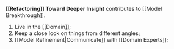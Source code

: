 **[[Refactoring]] Toward Deeper Insight** contributes to [[Model Breakthrough]].

1. Live in the [[Domain]];
2. Keep a close look on things from different angles;
3. [[Model Refinement|Communicate]] with [[Domain Experts]];

